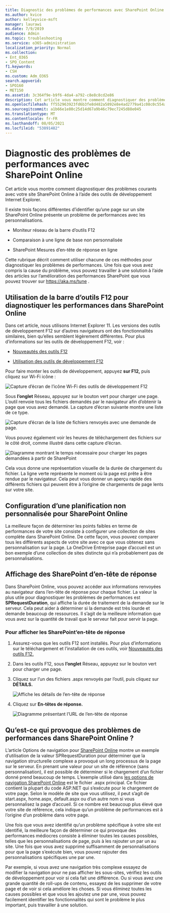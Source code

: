 ```yaml
---
title: Diagnostic des problèmes de performances avec SharePoint Online
ms.author: kvice
author: kelleyvice-msft
manager: laurawi
ms.date: 7/9/2019
audience: Admin
ms.topic: troubleshooting
ms.service: o365-administration
localization_priority: Normal
ms.collection:
- Ent_O365
- SPO_Content
f1.keywords:
- CSH
ms.custom: Adm_O365
search.appverid:
- SPO160
- MET150
ms.assetid: 3c364f9e-b9f6-4da4-a792-c8e8c8cd2e86
description: Cet article vous montre comment diagnostiquer des problèmes courants avec votre site SharePoint Online à l’aide des outils de développement Internet Explorer.
ms.openlocfilehash: ff552963923fd6b3fe8d482a5892e8e4ad2779a41c08c0c554a65b98be5a408f
ms.sourcegitcommit: a1b66e1e80c25d14d67a9b46c79ec7245d88e045
ms.translationtype: MT
ms.contentlocale: fr-FR
ms.lasthandoff: 08/05/2021
ms.locfileid: "53891482"
---
```

# <a name="diagnosing-performance-issues-with-sharepoint-online"></a>Diagnostic des problèmes de performances avec SharePoint Online

Cet article vous montre comment diagnostiquer des problèmes courants avec votre site SharePoint Online à l’aide des outils de développement Internet Explorer.
  
Il existe trois façons différentes d’identifier qu’une page sur un site SharePoint Online présente un problème de performances avec les personnalisations.
  
- Moniteur réseau de la barre d’outils F12

- Comparaison à une ligne de base non personnalisée

- SharePoint Mesures d’en-tête de réponse en ligne

Cette rubrique décrit comment utiliser chacune de ces méthodes pour diagnostiquer les problèmes de performances. Une fois que vous avez compris la cause du problème, vous pouvez travailler à une solution à l’aide des articles sur l’amélioration des performances SharePoint que vous pouvez trouver sur https://aka.ms/tune .
  
## <a name="using-the-f12-tool-bar-to-diagnose-performance-in-sharepoint-online"></a>Utilisation de la barre d’outils F12 pour diagnostiquer les performances dans SharePoint Online
<a name="F12ToolInfo"> </a>

Dans cet article, nous utilisons Internet Explorer 11. Les versions des outils de développement F12 sur d’autres navigateurs ont des fonctionnalités similaires, bien qu’elles semblent légèrement différentes. Pour plus d’informations sur les outils de développement F12, voir :
  
- [Nouveautés des outils F12](/previous-versions/windows/internet-explorer/ie-developer/dev-guides/bg182632(v=vs.85))

- [Utilisation des outils de développement F12](/previous-versions/windows/internet-explorer/ie-developer/samples/bg182326(v=vs.85))

Pour faire monter les outils de développement, appuyez **sur F12,** puis cliquez sur Wi-Fi icône :
  
![Capture d’écran de l’icône Wi-Fi des outils de développement F12](../media/27acacbb-5688-459a-aa2f-5c8c5f17b76e.png)
  
Sous **l’onglet** Réseau, appuyez sur le bouton vert pour charger une page. L’outil renvoie tous les fichiers demandés par le navigateur afin d’obtenir la page que vous avez demandé. La capture d’écran suivante montre une liste de ce type.
  
![Capture d’écran de la liste de fichiers renvoyés avec une demande de page.](../media/247a9422-76da-4b0c-bed3-ce77b05e4560.png)
  
Vous pouvez également voir les heures de téléchargement des fichiers sur le côté droit, comme illustré dans cette capture d’écran.
  
![Diagramme montrant le temps nécessaire pour charger les pages demandées à partir de SharePoint](../media/d71ad1fa-9018-4fae-82eb-c1838e7db0ff.png)
  
Cela vous donne une représentation visuelle de la durée de chargement du fichier. La ligne verte représente le moment où la page est prête à être rendue par le navigateur. Cela peut vous donner un aperçu rapide des différents fichiers qui peuvent être à l’origine de chargements de page lents sur votre site.
  
## <a name="setting-up-a-non-customized-baseline-for-sharepoint-online"></a>Configuration d’une planification non personnalisée pour SharePoint Online
<a name="F12ToolInfo"> </a>

La meilleure façon de déterminer les points faibles en terme de performances de votre site consiste à configurer une collection de sites complète dans SharePoint Online. De cette façon, vous pouvez comparer tous les différents aspects de votre site avec ce que vous obtenez sans personnalisation sur la page. La OneDrive Entreprise page d’accueil est un bon exemple d’une collection de sites distincte qui n’a probablement pas de personnalisations.
  
## <a name="viewing-sharepoint-response-header-information"></a>Affichage des SharePoint d’en-tête de réponse
<a name="F12ToolInfo"> </a>

Dans SharePoint Online, vous pouvez accéder aux informations renvoyées au navigateur dans l’en-tête de réponse pour chaque fichier. La valeur la plus utile pour diagnostiquer les problèmes de performances est **SPRequestDuration**, qui affiche la durée de traitement de la demande sur le serveur. Cela peut aider à déterminer si la demande est très lourde et demande beaucoup de ressources. Il s’agit de la meilleure information que vous avez sur la quantité de travail que le serveur fait pour servir la page.

### <a name="to-view-sharepoint-response-header-information"></a>Pour afficher les SharePoint’en-tête de réponse
  
1. Assurez-vous que les outils F12 sont installés. Pour plus d’informations sur le téléchargement et l’installation de ces outils, voir [Nouveautés des outils F12.](/previous-versions/windows/internet-explorer/ie-developer/dev-guides/bg182632(v=vs.85))

2. Dans les outils F12, sous **l’onglet** Réseau, appuyez sur le bouton vert pour charger une page.

3. Cliquez sur l’un des fichiers .aspx renvoyés par l’outil, puis cliquez sur **DÉTAILS.**

    ![Affiche les détails de l’en-tête de réponse](../media/1f8a044a-caf8-4613-be2b-7e064141ac8a.png)
  
4. Cliquez sur **En-têtes de réponse.**

    ![Diagramme présentant l’URL de l’en-tête de réponse](../media/efc7076e-447e-447e-882a-ae3aa721e2c3.png)
  
## <a name="whats-causing-performance-issues-in-sharepoint-online"></a>Qu’est-ce qui provoque des problèmes de performances dans SharePoint Online ?
<a name="F12ToolInfo"> </a>

L’article Options de navigation pour [SharePoint Online](navigation-options-for-sharepoint-online.md) montre un exemple d’utilisation de la valeur SPRequestDuration pour déterminer que la navigation structurelle complexe a provoqué un long processus de la page sur le serveur. En prenant une valeur pour un site de référence (sans personnalisation), il est possible de déterminer si le chargement d’un fichier donné prend beaucoup de temps. L’exemple utilisé dans [les options de navigation SharePoint Online](navigation-options-for-sharepoint-online.md) est le fichier .aspx principal. Ce fichier contient la plupart du code ASP.NET qui s’exécute pour le chargement de votre page. Selon le modèle de site que vous utilisez, il peut s’agit de start.aspx, home.aspx, default.aspx ou d’un autre nom si vous personnalisez la page d’accueil. Si ce nombre est beaucoup plus élevé que votre site de référence, cela indique qu’un problème de performances est à l’origine d’un problème dans votre page.
  
Une fois que vous avez identifié qu’un problème spécifique à votre site est identifié, la meilleure façon de déterminer ce qui provoque des performances médiocres consiste à éliminer toutes les causes possibles, telles que les personnalisations de page, puis à les rajouter un par un au site. Une fois que vous avez supprimé suffisamment de personnalisations pour que la page s’exécute bien, vous pouvez rajouter des personnalisations spécifiques une par une.
  
Par exemple, si vous avez une navigation très complexe essayez de modifier la navigation pour ne pas afficher les sous-sites, vérifiez les outils de développement pour voir si cela fait une différence. Ou si vous avez une grande quantité de roll-ups de contenu, essayez de les supprimer de votre page et de voir si cela améliore les choses. Si vous éliminez toutes les causes possibles et que vous les ajoutez une par une, vous pouvez facilement identifier les fonctionnalités qui sont le problème le plus important, puis travailler à une solution.